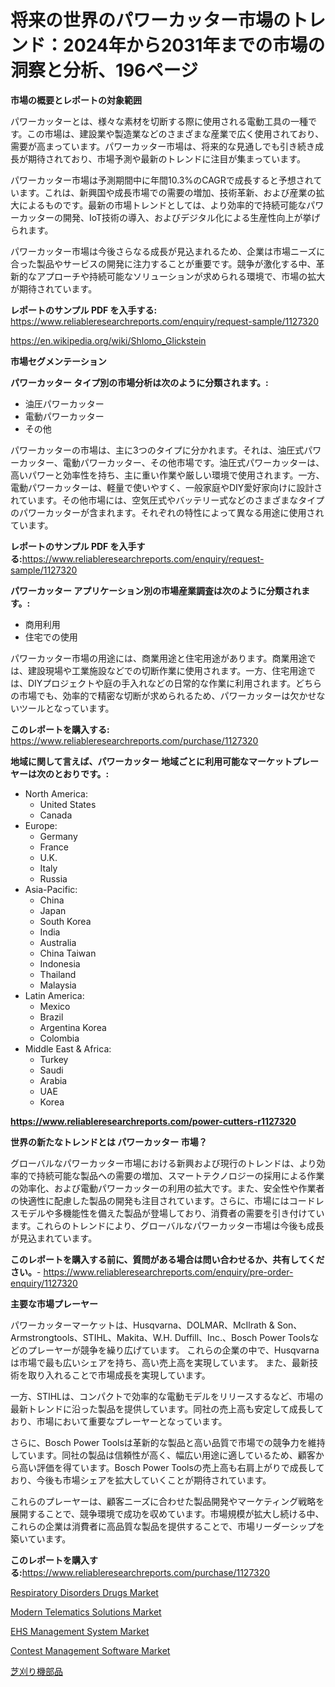 <p><h1>将来の世界のパワーカッター市場のトレンド：2024年から2031年までの市場の洞察と分析、196ページ</h1></p><p><strong>市場の概要とレポートの対象範囲</strong></p>
<p><p>パワーカッターとは、様々な素材を切断する際に使用される電動工具の一種です。この市場は、建設業や製造業などのさまざまな産業で広く使用されており、需要が高まっています。パワーカッター市場は、将来的な見通しでも引き続き成長が期待されており、市場予測や最新のトレンドに注目が集まっています。</p><p>パワーカッター市場は予測期間中に年間10.3%のCAGRで成長すると予想されています。これは、新興国や成長市場での需要の増加、技術革新、および産業の拡大によるものです。最新の市場トレンドとしては、より効率的で持続可能なパワーカッターの開発、IoT技術の導入、およびデジタル化による生産性向上が挙げられます。</p><p>パワーカッター市場は今後さらなる成長が見込まれるため、企業は市場ニーズに合った製品やサービスの開発に注力することが重要です。競争が激化する中、革新的なアプローチや持続可能なソリューションが求められる環境で、市場の拡大が期待されています。</p></p>
<p><strong>レポートのサンプル PDF を入手する:</strong> <a href="https://www.reliableresearchreports.com/enquiry/request-sample/1127320">https://www.reliableresearchreports.com/enquiry/request-sample/1127320</a></p>
<p><a href="https://en.wikipedia.org/wiki/Shlomo_Glickstein">https://en.wikipedia.org/wiki/Shlomo_Glickstein</a></p>
<p><strong>市場セグメンテーション</strong></p>
<p><strong>パワーカッター タイプ別の市場分析は次のように分類されます。:</strong></p>
<p><ul><li>油圧パワーカッター</li><li>電動パワーカッター</li><li>その他</li></ul></p>
<p><p>パワーカッターの市場は、主に3つのタイプに分かれます。それは、油圧式パワーカッター、電動パワーカッター、その他市場です。油圧式パワーカッターは、高いパワーと効率性を持ち、主に重い作業や厳しい環境で使用されます。一方、電動パワーカッターは、軽量で使いやすく、一般家庭やDIY愛好家向けに設計されています。その他市場には、空気圧式やバッテリー式などのさまざまなタイプのパワーカッターが含まれます。それぞれの特性によって異なる用途に使用されています。</p></p>
<p><strong>レポートのサンプル PDF を入手する:</strong><a href="https://www.reliableresearchreports.com/enquiry/request-sample/1127320">https://www.reliableresearchreports.com/enquiry/request-sample/1127320</a></p>
<p><strong> パワーカッター アプリケーション別の市場産業調査は次のように分類されます。:</strong></p>
<p><ul><li>商用利用</li><li>住宅での使用</li></ul></p>
<p><p>パワーカッター市場の用途には、商業用途と住宅用途があります。商業用途では、建設現場や工業施設などでの切断作業に使用されます。一方、住宅用途では、DIYプロジェクトや庭の手入れなどの日常的な作業に利用されます。どちらの市場でも、効率的で精密な切断が求められるため、パワーカッターは欠かせないツールとなっています。</p></p>
<p><strong>このレポートを購入する:</strong> <a href="https://www.reliableresearchreports.com/purchase/1127320">https://www.reliableresearchreports.com/purchase/1127320</a></p>
<p><strong>地域に関して言えば、パワーカッター 地域ごとに利用可能なマーケットプレーヤーは次のとおりです。:</strong></p>
<p><ul>
    <li>
        North America:
        <ul>
            <li>United States</li>
            <li>Canada</li>
        </ul>
    </li>
    <li>
        Europe:
        <ul>
            <li>Germany</li>
            <li>France</li>
            <li>U.K.</li>
            <li>Italy</li>
            <li>Russia</li>
        </ul>
    </li>
    <li>
        Asia-Pacific:
        <ul>
            <li>China</li>
            <li>Japan</li>
            <li>South Korea</li>
            <li>India</li>
            <li>Australia</li>
            <li>China Taiwan</li>
            <li>Indonesia</li>
            <li>Thailand</li>
            <li>Malaysia</li>
        </ul>
    </li>
    <li>
        Latin America:
        <ul>
            <li>Mexico</li>
            <li>Brazil</li>
            <li>Argentina Korea</li>
            <li>Colombia</li>
        </ul>
    </li>
    <li>
        Middle East & Africa:
        <ul>
            <li>Turkey</li>
            <li>Saudi</li>
            <li>Arabia</li>
            <li>UAE</li>
            <li>Korea</li>
        </ul>
    </li>
    </ul></p>
<p><strong><a href="https://www.reliableresearchreports.com/power-cutters-r1127320">https://www.reliableresearchreports.com/power-cutters-r1127320</a></strong></p>
<p><strong>世界の新たなトレンドとは パワーカッター 市場？</strong></p>
<p><p>グローバルなパワーカッター市場における新興および現行のトレンドは、より効率的で持続可能な製品への需要の増加、スマートテクノロジーの採用による作業の効率化、および電動パワーカッターの利用の拡大です。また、安全性や作業者の快適性に配慮した製品の開発も注目されています。さらに、市場にはコードレスモデルや多機能性を備えた製品が登場しており、消費者の需要を引き付けています。これらのトレンドにより、グローバルなパワーカッター市場は今後も成長が見込まれています。</p></p>
<p><strong>このレポートを購入する前に、質問がある場合は問い合わせるか、共有してください。</strong>- <a href="https://www.reliableresearchreports.com/enquiry/pre-order-enquiry/1127320">https://www.reliableresearchreports.com/enquiry/pre-order-enquiry/1127320</a></p>
<p><strong>主要な市場プレーヤー</strong></p>
<p><p>パワーカッターマーケットは、Husqvarna、DOLMAR、McIlrath & Son、Armstrongtools、STIHL、Makita、W.H. Duffill、Inc.、Bosch Power Toolsなどのプレーヤーが競争を繰り広げています。 これらの企業の中で、Husqvarnaは市場で最も広いシェアを持ち、高い売上高を実現しています。 また、最新技術を取り入れることで市場成長を実現しています。</p><p>一方、STIHLは、コンパクトで効率的な電動モデルをリリースするなど、市場の最新トレンドに沿った製品を提供しています。同社の売上高も安定して成長しており、市場において重要なプレーヤーとなっています。</p><p>さらに、Bosch Power Toolsは革新的な製品と高い品質で市場での競争力を維持しています。同社の製品は信頼性が高く、幅広い用途に適しているため、顧客から高い評価を得ています。Bosch Power Toolsの売上高も右肩上がりで成長しており、今後も市場シェアを拡大していくことが期待されています。</p><p>これらのプレーヤーは、顧客ニーズに合わせた製品開発やマーケティング戦略を展開することで、競争環境で成功を収めています。市場規模が拡大し続ける中、これらの企業は消費者に高品質な製品を提供することで、市場リーダーシップを築いています。</p></p>
<p><strong>このレポートを購入する:</strong><a href="https://www.reliableresearchreports.com/purchase/1127320">https://www.reliableresearchreports.com/purchase/1127320</a></p>
<p><p><a href="https://www.linkedin.com/pulse/respiratory-disorders-drugs-market-global-share-ranking-overall-zldkc">Respiratory Disorders Drugs Market</a></p><p><a href="https://www.linkedin.com/pulse/global-modern-telematics-solutions-market-size-expected-experience-lh3bc">Modern Telematics Solutions Market</a></p><p><a href="https://github.com/mdinislamsheik/Market-Research-Report-List-1/blob/main/ehs-management-system-market.md">EHS Management System Market</a></p><p><a href="https://github.com/hzxpgedq27/Market-Research-Report-List-1/blob/main/contest-management-software-market.md">Contest Management Software Market</a></p><p><a href="https://github.com/lababdou/Market-Research-Report-List-5/blob/main/725215745833.md">芝刈り機部品</a></p></p>